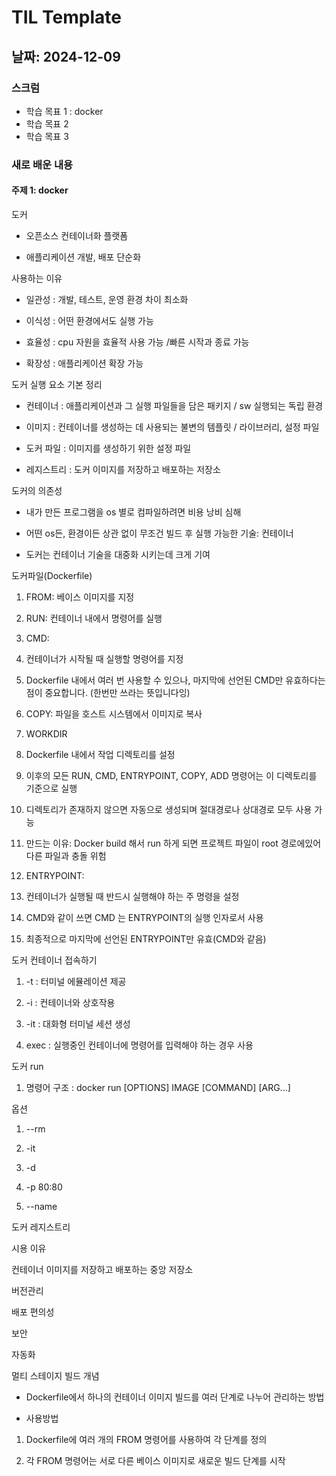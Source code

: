 # TIL Template

## 날짜: 2024-12-09

### 스크럼
- 학습 목표 1 : docker
- 학습 목표 2
- 학습 목표 3

### 새로 배운 내용
#### 주제 1: docker
도커

- 오픈소스 컨테이너화 플랫폼

- 애플리케이션 개발, 배포 단순화



사용하는 이유

- 일관성 : 개발, 테스트, 운영 환경 차이 최소화

- 이식성 : 어떤 환경에서도 실행 가능

- 효율성 : cpu 자원을 효율적 사용 가능 /빠른 시작과 종료 가능

- 확장성 : 애플리케이션 확장 가능



도커 실행 요소 기본 정리

- 컨테이너 : 애플리케이션과 그 실행 파일들을 담은 패키지 / sw 실행되는 독립 환경

- 이미지 : 컨테이너를 생성하는 데 사용되는 불변의 템플릿 / 라이브러리, 설정 파일

- 도커 파일 : 이미지를 생성하기 위한 설정 파일

- 레지스트리 : 도커 이미지를 저장하고 배포하는 저장소

도커의 의존성

- 내가 만든 프로그램을 os 별로 컴파일하려면 비용 낭비 심해

- 어떤 os든, 환경이든 상관 없이 무조건 빌드 후 실행 가능한 기술: 컨테이너

- 도커는 컨테이너 기술을 대중화 시키는데 크게 기여



도커파일(Dockerfile)

1. FROM: 베이스 이미지를 지정

2. RUN: 컨테이너 내에서 명령어를 실행

3. CMD:

1. 컨테이너가 시작될 때 실행할 명령어를 지정

2. Dockerfile 내에서 여러 번 사용할 수 있으나, 마지막에 선언된 CMD만 유효하다는 점이 중요합니다. (한번만 쓰라는 뜻입니다잉)



4. COPY: 파일을 호스트 시스템에서 이미지로 복사



5. WORKDIR

1. Dockerfile 내에서 작업 디렉토리를 설정

2. 이후의 모든 RUN, CMD, ENTRYPOINT, COPY, ADD 명령어는 이 디렉토리를 기준으로 실행

3. 디렉토리가 존재하지 않으면 자동으로 생성되며 절대경로나 상대경로 모두 사용 가능

4. 만드는 이유: Docker build 해서 run 하게 되면 프로젝트 파일이 root 경로에있어 다른 파일과 충돌 위험



6. ENTRYPOINT:

1. 컨테이너가 실행될 때 반드시 실행해야 하는 주 명령을 설정

2. CMD와 같이 쓰면 CMD 는 ENTRYPOINT의 실행 인자로서 사용

3. 최종적으로 마지막에 선언된 ENTRYPOINT만 유효(CMD와 같음)





도커 컨테이너 접속하기

1. -t : 터미널 에뮬레이션 제공

2. -i : 컨테이너와 상호작용

3. -it : 대화형 터미널 세션 생성

4. exec : 실행중인 컨테이너에 명령어를 입력해야 하는 경우 사용



도커 run

1. 명령어 구조 : docker run [OPTIONS] IMAGE [COMMAND] [ARG...]

옵션

1. --rm

2. -it

3. -d

4. -p 80:80

5. --name



도커 레지스트리

시용 이유

컨테이너 이미지를 저장하고 배포하는 중앙 저장소

버전관리

배포 편의성

보안

자동화



멀티 스테이지 빌드 개념

- Dockerfile에서 하나의 컨테이너 이미지 빌드를 여러 단계로 나누어 관리하는 방법

- 사용방법

1. Dockerfile에 여러 개의 FROM 명령어를 사용하여 각 단계를 정의

2. 각 FROM 명령어는 서로 다른 베이스 이미지로 새로운 빌드 단계를 시작

